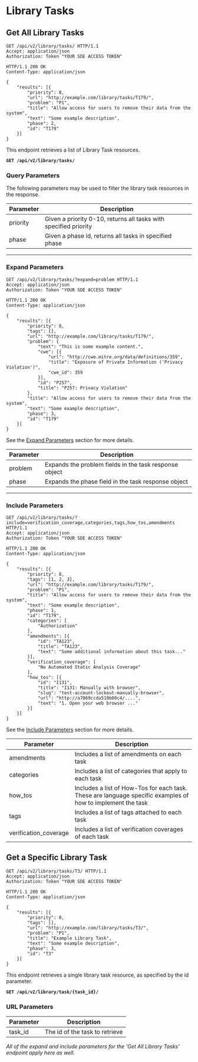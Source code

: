 # Library Tasks

## Get All Library Tasks

```http
GET /api/v2/library/tasks/ HTTP/1.1
Accept: application/json
Authorization: Token "YOUR SDE ACCESS TOKEN"
```

```http
HTTP/1.1 200 OK
Content-Type: application/json

{
    "results": [{
        "priority": 8,
        "url": "http://example.com/library/tasks/T179/",
        "problem": "P1",
        "title": "Allow access for users to remove their data from the system",
        "text": "Some example description",
        "phase": 2,
        "id": "T179"
    }]
}
```

This endpoint retrieves a list of Library Task resources.

**`GET /api/v2/library/tasks/`**

### Query Parameters

The following parameters may be used to filter the library task resources in the response.

Parameter            | Description
---------------------|-------------------
priority             | Given a priority 0-10, returns all tasks with specified priority
phase                | Given a phase id, returns all tasks in specified phase

___

### Expand Parameters

```http
GET /api/v2/library/tasks/?expand=problem HTTP/1.1
Accept: application/json
Authorization: Token "YOUR SDE ACCESS TOKEN"
```

```http
HTTP/1.1 200 OK
Content-Type: application/json

{
    "results": [{
        "priority": 8,
        "tags": [],
        "url": "http://example.com/library/tasks/T179/",
        "problem": {
            "text": "This is some example content.",
            "cwe": [{
                "url": "http://cwe.mitre.org/data/definitions/359",
                "title": "Exposure of Private Information ('Privacy Violation')",
                "cwe_id": 359
            }],
            "id": "P257",
            "title": "P257: Privacy Violation"
        },
        "title": "Allow access for users to remove their data from the system",
        "text": "Some example description",
        "phase": 3,
        "id": "T179"
    }]
}
```

See the [Expand Parameters](#expand-parameters) section for more details.

Parameter     | Description
--------------|------------------------------
problem       | Expands the problem fields in the task response object
phase         | Expands the phase field in the task response object

---

### Include Parameters

```http
GET /api/v2/library/tasks/?include=verification_coverage,categories,tags,how_tos,amendments HTTP/1.1
Accept: application/json
Authorization: Token "YOUR SDE ACCESS TOKEN"
```

```http
HTTP/1.1 200 OK
Content-Type: application/json

{
    "results": [{
        "priority": 8,
        "tags": [1, 2, 3],
        "url": "http://example.com/library/tasks/T179/",
        "problem": "P1",
        "title": "Allow access for users to remove their data from the system",
        "text": "Some example description",
        "phase": 1,
        "id": "T179",
        "categories": [
            "Authorization"
        ],
        "amendments": [{
            "id": "TA123",
            "title": "TA123",
            "text": "Some additional information about this task..."
        }],
        "verification_coverage": [
            "No Automated Static Analysis Coverage"
        ],
        "how_tos": [{
            "id": "I131",
            "title": "I131: Manually with browser",
            "slug": "test-account-lockout-manually-browser",
            "url": "http://a7069ccda519b00c4/....",
            "text": "1. Open your web browser ..."
        }]
    }]
}
```

See the [Include Parameters](#include-parameters) section for more details.

Parameter             | Description
----------------------|---------------
amendments            | Includes a list of amendments on each task
categories            | Includes a list of categories that apply to each task
how_tos               | Includes a list of How-Tos for each task. These are language specific examples of how to implement the task
tags                  | Includes a list of tags attached to each task
verification_coverage | Includes a list of verification coverages of each task










## Get a Specific Library Task 

```http
GET /api/v2/library/tasks/T3/ HTTP/1.1
Accept: application/json
Authorization: Token "YOUR SDE ACCESS TOKEN"
```

```http
HTTP/1.1 200 OK
Content-Type: application/json

{
    "results": [{
        "priority": 8,
        "tags": [],
        "url": "http://example.com/library/tasks/T3/",
        "problem": "P1",
        "title": "Example Library Task",
        "text": "Some example description",
        "phase": 3,
        "id": "T3"
    }]
}
```

This endpoint retrieves a single library task resource, as specified by the id parameter.

**`GET /api/v2/library/task/{task_id}/`**

### URL Parameters

Parameter      | Description
-------------- | ---------------
task_id        | The id of the task to retrieve

*All of the expand and include parameters for the 'Get All Library Tasks' endpoint apply here as well.*

